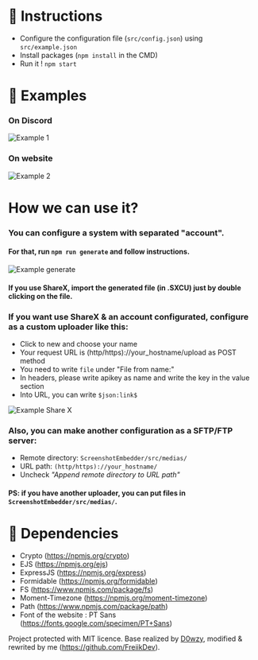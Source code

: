 
# 📰 Instructions
- Configure the configuration file (`src/config.json`) using `src/example.json`
- Install packages (`npm install` in the CMD)
- Run it ! `npm start`

# 🔎 Examples
### On Discord
<img alt="Example 1" src="https://s.voltbot.xyz/medias/Adam/A5HI.png" target="_blank" />

### On website
<img alt="Example 2" src="https://s.voltbot.xyz/medias/Adam/msuI.png" target="_blank" />

# How we can use it?
### You can configure a system with separated "account".
#### For that, run `npm run generate` and follow instructions.
<img alt="Example generate" src="https://s.voltbot.xyz/medias/AG9X.gif" target="_blank" />

#### If you use ShareX, import the generated file (in .SXCU) just by double clicking on the file.

### If you want use ShareX & an account configurated, configure as a custom uploader like this:
- Click to new and choose your name
- Your request URL is (http/https)://your_hostname/upload as POST method
- You need to write `file` under "File from name:"
- In headers, please write apikey as name and write the key in the value section
- Into URL, you can write `$json:link$`
<img alt="Example Share X" src="https://s.voltbot.xyz/medias/Adam/2Nfq.png" target="_blank" />

### Also, you can make another configuration as a SFTP/FTP server:
- Remote directory: `ScreenshotEmbedder/src/medias/`
- URL path: `(http/https)://your_hostname/`
- Uncheck *"Append remote directory to URL path"*

#### PS: if you have another uploader, you can put files in `ScreenshotEmbedder/src/medias/`.  

# 📙 Dependencies
- Crypto (https://npmjs.org/crypto)
- EJS (https://npmjs.org/ejs)
- ExpressJS (https://npmjs.org/express)
- Formidable (https://npmjs.org/formidable)
- FS (https://www.npmjs.com/package/fs)
- Moment-Timezone (https://npmjs.org/moment-timezone)
- Path (https://www.npmjs.com/package/path)
- Font of the website : PT Sans (https://fonts.google.com/specimen/PT+Sans)

Project protected with MIT licence. Base realized by [D0wzy](https://github.com/D0wzy), modified & rewrited by me (https://github.com/FreiikDev).
